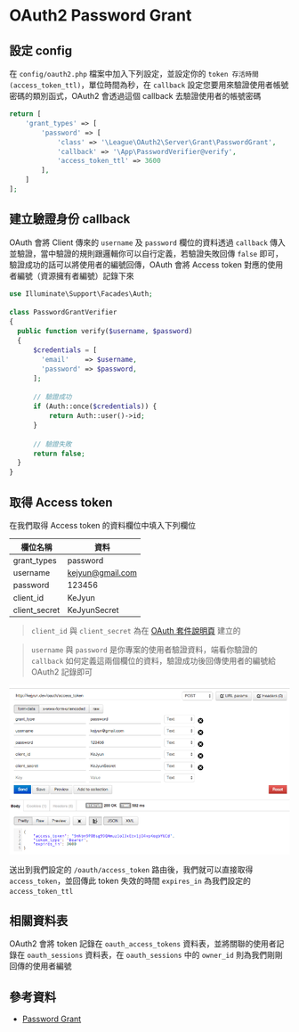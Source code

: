 # OAuth2 Password Grant


## 設定 config

在 `config/oauth2.php` 檔案中加入下列設定，並設定你的 `token 存活時間(access_token_ttl)`，單位時間為秒，在 `callback` 設定您要用來驗證使用者帳號密碼的類別函式，OAuth2 會透過這個 callback 去驗證使用者的帳號密碼

```php
return [
    'grant_types' => [
        'password' => [
            'class' => '\League\OAuth2\Server\Grant\PasswordGrant',
            'callback' => '\App\PasswordVerifier@verify',
            'access_token_ttl' => 3600
        ],
    ]
];
```

## 建立驗證身份 callback

OAuth 會將 Client 傳來的 `username` 及 `password` 欄位的資料透過 `callback` 傳入並驗證，當中驗證的規則跟邏輯你可以自行定義，若驗證失敗回傳 `false` 即可，驗證成功的話可以將使用者的編號回傳，OAuth 會將 Access token 對應的使用者編號（資源擁有者編號）記錄下來

```php
use Illuminate\Support\Facades\Auth;

class PasswordGrantVerifier
{
  public function verify($username, $password)
  {
      $credentials = [
        'email'    => $username,
        'password' => $password,
      ];

      // 驗證成功
      if (Auth::once($credentials)) {
          return Auth::user()->id;
      }

      // 驗證失敗
      return false;
  }
}
```


## 取得 Access token

在我們取得 Access token 的資料欄位中填入下列欄位

| 欄位名稱 | 資料 |
|---|---|
| grant_types | password |
| username | kejyun@gmail.com |
| password | 123456 |
| client_id | KeJyun |
| client_secret | KeJyunSecret |

> `client_id` 與 `client_secret` 為在 [OAuth 套件說明頁](package-auth-oauth2-README.md) 建立的

> `username` 與 `password` 是你專案的使用者驗證資料，端看你驗證的 `callback` 如何定義這兩個欄位的資料，驗證成功後回傳使用者的編號給 OAuth2 記錄即可


![使用 Postman 取得 Password Access token](./images/oauth2-password-grant-get-access-token.png)

送出到我們設定的 `/oauth/access_token` 路由後，我們就可以直接取得 `access_token`，並回傳此 token 失效的時間 `expires_in` 為我們設定的 `access_token_ttl`

## 相關資料表

OAuth2 會將 token 記錄在 `oauth_access_tokens` 資料表，並將關聯的使用者記錄在 `oauth_sessions` 資料表，在 `oauth_sessions` 中的 `owner_id` 則為我們剛剛回傳的使用者編號

## 參考資料
* [Password Grant](https://github.com/lucadegasperi/oauth2-server-laravel/wiki/Implementing-an-Authorization-Server-with-the-Password-Grant)

